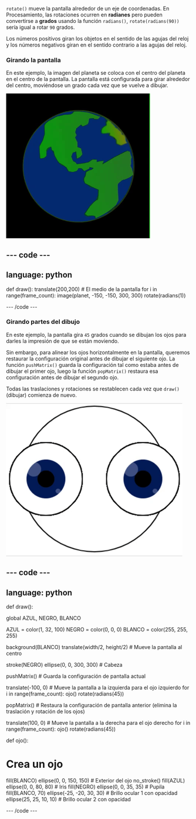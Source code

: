 
`rotate()` mueve la pantalla alrededor de un eje de coordenadas. En Procesamiento, las rotaciones ocurren en **radianes** pero pueden convertirse a **grados** usando la función `radians()`, `rotate(radians(90))` sería igual a rotar `90` grados.

Los números positivos giran los objetos en el sentido de las agujas del reloj y los números negativos giran en el sentido contrario a las agujas del reloj.

### Girando la pantalla

En este ejemplo, la imagen del planeta se coloca con el centro del planeta en el centro de la pantalla. La pantalla está configurada para girar alrededor del centro, moviéndose un grado cada vez que se vuelve a dibujar.

![El área de salida con un planeta girando alrededor del centro](images/rotate_planet.gif)

--- code ---
---
language: python
---

def draw():
  translate(200,200) # El medio de la pantalla
  for i in range(frame_count):
    image(planet, -150, -150, 300, 300) 
    rotate(radians(1))

--- /code ---

### Girando partes del dibujo

En este ejemplo, la pantalla gira `45` grados cuando se dibujan los ojos para darles la impresión de que se están moviendo.

Sin embargo, para alinear los ojos horizontalmente en la pantalla, queremos restaurar la configuración original antes de dibujar el siguiente ojo. La función `pushMatrix()` guarda la configuración tal como estaba antes de dibujar el primer ojo, luego la función `popMatrix()` restaura esa configuración antes de dibujar el segundo ojo.

Todas las traslaciones y rotaciones se restablecen cada vez que `draw()` (dibujar) comienza de nuevo.

![El área de salida con una imagen en movimiento que muestra un ojo giratorio hecho de círculos](images/rotate_eyes.gif)

--- code ---
---
language: python
---

def draw():
  
  global AZUL, NEGRO, BLANCO

  AZUL = color(1, 32, 100)
  NEGRO = color(0, 0, 0)
  BLANCO = color(255, 255, 255)
 
  background(BLANCO)
  translate(width/2, height/2) # Mueve la pantalla al centro 

  stroke(NEGRO)
  ellipse(0, 0, 300, 300) # Cabeza
  
  pushMatrix() # Guarda la configuración de pantalla actual
  
  translate(-100, 0) # Mueve la pantalla a la izquierda para el ojo izquierdo
  for i in range(frame_count):
    ojo()
    rotate(radians(45))

  popMatrix() # Restaura la configuración de pantalla anterior (elimina la traslación y rotación de los ojos)
  
  translate(100, 0) # Mueve la pantalla a la derecha para el ojo derecho
  for i in range(frame_count):
    ojo()
    rotate(radians(45))    
  
def ojo():
  
# Crea un ojo
  fill(BLANCO)
  ellipse(0, 0, 150, 150) # Exterior del ojo
  no_stroke()
  fill(AZUL)
  ellipse(0, 0, 80, 80) # Iris
  fill(NEGRO)
  ellipse(0, 0, 35, 35) # Pupila
  fill(BLANCO, 70)
  ellipse(-25, -20, 30, 30) # Brillo ocular 1 con opacidad
  ellipse(25, 25, 10, 10) # Brillo ocular 2 con opacidad

--- /code ---
